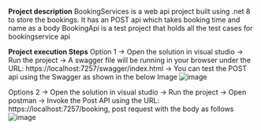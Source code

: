 **Project description**
  BookingServices is a web api project built using .net 8 to store the bookings. It has an POST api which takes booking time and name as a body 
  BookingApi is a test project that holds all the test cases for bookingservice api

**Project execution Steps**
Option 1 
  -> Open the solution in visual studio
  -> Run the project 
  -> A swagger file will be running in your browser under the URL: https://localhost:7257/swagger/index.html
  -> You can test the POST api using the Swagger as shown in the below Image 
      ![image](https://github.com/VeerendraKumarAkki/BookingServices/assets/35618097/9e08ada8-f71a-4c25-903f-d05a08abe2e4)

Options 2 
  -> Open the solution in visual studio 
  -> Run the project 
  -> Open postman 
  -> Invoke the Post API using the URL: https://localhost:7257/booking, post request with the body as follows 
   ![image](https://github.com/VeerendraKumarAkki/BookingServices/assets/35618097/287d0b51-3a8c-43a3-945f-75fec690a02d)


